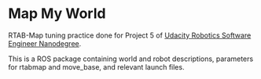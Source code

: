 # Map My World

RTAB-Map tuning practice done for Project 5 of [Udacity Robotics Software Engineer Nanodegree](https://www.udacity.com/course/robotics-software-engineer--nd209).

This is a ROS package containing world and robot descriptions, parameters for rtabmap and move_base, and relevant launch files. 